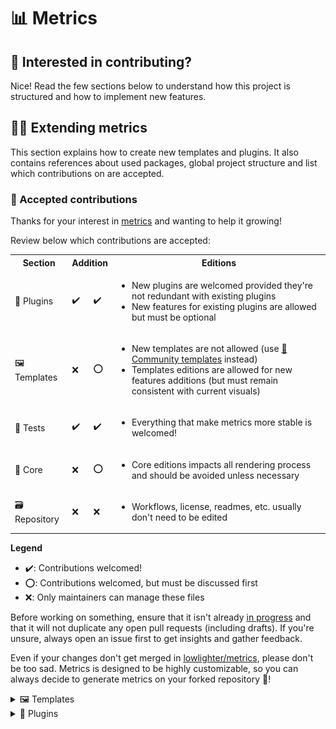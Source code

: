 # 📊 Metrics

## 💪 Interested in contributing?

Nice! Read the few sections below to understand how this project is structured and how to implement new features.

## 👨‍💻 Extending metrics

This section explains how to create new templates and plugins. It also contains references about used packages, global project structure and list which contributions on are accepted.

### 🤝 Accepted contributions

Thanks for your interest in [metrics](https://github.com/lowlighter/metrics) and wanting to help it growing!

Review below which contributions are accepted:
<table>
  <tr>
    <th>Section</th>
    <th colspan="2">Addition</th>
    <th colspan="2">Editions</th>
  </tr>
  <tr>
    <td>🧩 Plugins</td>
    <td>✔️</td>
    <td>✔️</td>
    <td>
      <ul>
        <li>New plugins are welcomed provided they're not redundant with existing plugins</li>
        <li>New features for existing plugins are allowed but must be optional</li>
      </ul>
    </td>
  </tr>
  <tr>
    <td>🖼️ Templates</td>
    <td>❌</td>
    <td>⭕</td>
    <td>
      <ul>
        <li>New templates are not allowed (use <a href="https://github.com/lowlighter/metrics/blob/master/source/templates/community/README.md">📕 Community templates</a> instead)</li>
        <li>Templates editions are allowed for new features additions (but must remain consistent with current visuals)</li>
      </ul>
    </td>
  </tr>
  <tr>
    <td>🧪 Tests</td>
    <td>✔️</td>
    <td>✔️</td>
    <td>
      <ul>
        <li>Everything that make metrics more stable is welcomed!</li>
      </ul>
    </td>
  </tr>
  <tr>
    <td>🧱 Core</td>
    <td>❌</td>
    <td>⭕</td>
    <td>
      <ul>
        <li>Core editions impacts all rendering process and should be avoided unless necessary</li>
      </ul>
    </td>
  </tr>
  <tr>
    <td>🗃️ Repository</td>
    <td>❌</td>
    <td>❌</td>
    <td>
      <ul>
        <li>Workflows, license, readmes, etc. usually don't need to be edited</li>
      </ul>
    </td>
  </tr>
</table>

**Legend**
* ✔️: Contributions welcomed!
* ⭕: Contributions welcomed, but must be discussed first
* ❌: Only maintainers can manage these files

Before working on something, ensure that it isn't already [in progress](https://github.com/lowlighter/metrics/projects/1#column-12158618) and that it will not duplicate any open pull requests (including drafts).
If you're unsure, always open an issue first to get insights and gather feedback.

Even if your changes don't get merged in [lowlighter/metrics](https://github.com/lowlighter/metrics), please don't be too sad.
Metrics is designed to be highly customizable, so you can always decide to generate metrics on your forked repository 🙂!

</details>

<details>
<summary>🖼️ Templates</summary>

Templates require you to be comfortable with HTML, CSS and JavaScript ([EJS](https://github.com/mde/ejs) flavored).

Metrics does not really accept contributions on [default templates](https://github.com/lowlighter/metrics/tree/master/source/templates) in order to avoid bloating main repository with a lot of templates and to keep visual consistency across all version, but fear not! Users will still be able to use your custom templates thanks to [community templates](source/templates/community)!

If you make something awesome, don't hesitate to share it!

<details>
<summary>💬 Creating a new template from scratch</summary>

Find a cool name for your template and run:
```shell
npm run quickstart -- template <template_name>
```

It will create a new folder in [`source/templates`](https://github.com/lowlighter/metrics/tree/master/source/templates) with the following files:
- A `README.md` to describe your template and document it
- An `image.svg` with base structure for rendering
- A `partials/` folder where you'll be able to implement parts of your template
  - A `partials/_.json` with a JSON array listing these parts in the order you want them displayed (unless overridden by user with `config_order` option)

If needed, you can also create the following optional files:
- A `fonts.css` containing base64 encoded custom fonts
- A `styles.css` with custom CSS that'll style your template
- A `template.mjs` with additional data processing and formatting at template-level
  - When your template is used through `setup_community_templates` on official releases, this is disabled by default unless user trusts it by appending `+trust` at the end of source

If inexistent, these will fallback to [`classic`](https://github.com/lowlighter/metrics/tree/master/source/templates/classic) template files.

Templates are auto-loaded based on their folder existence, so there's no need to register them somewhere.

</details>

<details>
<summary>💬 Creating <code>image.svg</code> and partials</summary>

The base structure for rendering looks like below:
```html
<svg xmlns="http://www.w3.org/2000/svg" width="480" height="99999" class="<%= !animated ? 'no-animations' : '' %>">

  <defs><style><%= fonts %></style></defs>
  <style><%= style %></style>

  <foreignObject x="0" y="0" width="100%" height="100%">
    <div xmlns="http://www.w3.org/1999/xhtml" xmlns:xlink="http://www.w3.org/1999/xlink">
      <% for (const partial of [...partials]) { %>
        <%- await include(`partials/${partial}.ejs`) %>
      <% } %>

      <div id="metrics-end"></div>
    </div>
  </foreignObject>

</svg>
```

- `fonts` and `style` variables will both be populated with the same content as your `fonts.css` and `styles.css` files
  - (or thos of `classic` template files if inexistent)
- `partials` variable will be populated with `partials/_.json` content
  - Main loop will iterate over this array to include all defined partials
- `#metrics-end` is a special HTML tag which must remain at the bottom of SVG template
  - This is used to compute dynamically height through a [puppeteer](https://github.com/puppeteer/puppeteer) headless instance
  - SVG height must also be set to a high number so it doesn't get cropped accidentally while [puppeteer](https://github.com/puppeteer/puppeteer) compute [element.getBoundingClientRect()](https://developer.mozilla.org/fr/docs/Web/API/Element/getBoundingClientRect)

As you can see, we exploit the fact that SVG images are able to render HTML and CSS content so designing partials is the same as creating static web pages.

[EJS](https://github.com/mde/ejs) framework is also used to programmatically create content through the help of templating tags (`<% %>`).

</details>

<details>
<summary>💬 Adding custom fonts</summary>

    ⚠️ This significantly increases rendered metrics filesize and thus not recommended

When using this feature, you should aim to restrict used charset to avoid including useless data.

Here's a quick step-by-step tutorial to create base64 encoded fonts:
- 1. Find a font on [fonts.google.com](https://fonts.google.com)
    - Select regular, bold, italic and bold+italic fonts
    - Open `embed` tab and extract `href`
- 2. Open extracted `href` in a browser and append `&text=` parameter with list of used characters
    - e.g. `&text=0123456789ABCDEFGHIJKLMNOPQRSTUVWXYZabcdefghijklmnopqrstuvwxyz`
- 3. Download each font file from urls present in generated stylesheet
- 4. Convert them into base64 with `woff` format on [transfonter.org](https://transfonter.org)
- 5. Download archive and extract it
- 6. Copy content of generated stylesheet to `fonts.css`
- 7. Update your template `style.css` to use the new font

</details>

</details>


<details>
<summary>🧩 Plugins</summary>

Plugins lets add new features with additional content to rendered metrics and are coded with [JavaScript modules](https://developer.mozilla.org/en-US/docs/Web/JavaScript/Guide/Modules).

New plugins are welcomed, but maintainers have no obligation to maintain them.
It means you (as author) may be notified about open issues regarding related plugin.

<details>
<summary>💬 Creating a new plugin from scratch</summary>

Find a cool name for your plugin and run:
```shell
npm run quickstart -- plugin <plugin_name>
```

It will create a new folder in [`source/plugins`](https://github.com/lowlighter/metrics/tree/master/source/plugins) with the following files:
- A `README.md` to describe your plugin and document it
- An `index.mjs` with minimal plugin code
- A `metadata.yml` which list plugin attributes and inputs
- A `tests.yml` for unit tests

Here are some guidelines to follow about plugins:
- They should never be dependent on output produced by other plugins (though allowed to re-use core and base data)
  - It allows parallelization of plugins execution
  - It avoids creating inter-dependencies which makes it confusing for both developers and users
- Use of new external dependencies should be avoided
  - Adding new libraries to use only ~5% of its possibilities is just a waste
    - For APIs, most of the time a few HTTP calls instead of installing a full SDK wrapper is more than sufficient
    - `imports` probably already contains a library or a function that can help you achieving what you want
    - It also add more unstability as it external changes are
- Use of raw commands should be avoided when (spawning sub-process)
  - It allows metrics to be platform agnostic (i.e. working on most OS)
  - If mandatory:
    - Use [`which`](https://linux.die.net/man/1/which) detect whether command is available
    - For Windows, wrap command with [WSL](https://docs.microsoft.com/windows/wsl/about)
- Errors should be handled gracefully with error messages
- Plugins arguments should **NEVER** be directly edited from inside a plugin
  - These are used by all plugins, including core and base so it would create unattended side effects
- They should let end user with some customization options (limit entries, detailed output, etc.)

You'll also need to an unused [emoji](https://emojipedia.org) to use as your plugin icon.

Plugins are auto-loaded based on their folder existence, so there's no need to register them somewhere.

</details>

<details>
<summary>💬 Implementing <code>index.mjs</code> and gathering new data from external APIs</summary>

Default exported function in `index.mjs` will receive the following inputs:
- `login`, set to GitHub login
- `q`, with query parameters (formatted with dots (`.`) instead of underscores (`_`) and without `plugin_` prefix)
- `imports`, with libraries and utilitaries
  - `imports.url` for [NodeJS `url` library](https://nodejs.org/api/url.html)
  - `imports.os` for [NodeJS `os` library](https://nodejs.org/api/os.html)
  - `imports.fs` for [NodeJS `fs` library](https://nodejs.org/api/fs.html)
  - `imports.paths` for [NodeJS `paths` library](https://nodejs.org/api/paths.html)
  - `imports.util` for [NodeJS `util` library](https://nodejs.org/api/util.html)
  - `imports.axios` for [axios/axios](https://github.com/axios/axios)
  - `imports.puppeteer` for [puppeteer/puppeteer](https://github.com/puppeteer/puppeteer)
  - `imports.run` is an helper to run raw command
  - `imports.shuffle` is an helper to shuffle array
  - `imports.imgb64` is an helper to download and resize an image into base64
  - `imports.__module` is an helper to find `__dirname` from a module `import.meta.url`
  - And more...
- `data` and `computed`, with all data gathered from core and base
- `graphql` and `rest`, with authenticated [octokit clients](https://github.com/octokit) (for GitHub APIs)
- `queries`, with autoloaded GraphQL queries and replacers
- `account`, set to account type ("user" or "organization")

Second input contains configuration settings from [settings.json](https://github.com/lowlighter/metrics/blob/master/settings.example.json) (which is mostly used by web instances) and all also user inputs of type `token`.

As said previously, plugins arguments should **NEVER** be directly edited from it, since these are used by all plugins, including core and base so it would create unattended side effects.

As for data gathering:
  - Related to GitHub, use `graphql` (for [GraphQL API](https://docs.github.com/en/graphql)) or `rest` [REST API](https://docs.github.com/en/rest)
  - From Third-Party services, use [`imports.axios`](https://github.com/axios/axios) to make APIs calls
  - In last resort, use `imports.puppeteer`

For GraphQL queries, use `queries` which will auto-load all queries from `queries` directory and will lets you create custom queries on the fly.

For example:
```js
//Calling this
  await graphql(queries.myquery({login:"github-user", account:"user"}))

//With this in source/queries/myquery.graphql
  query MyQuery {
    $account(login: "$login") {
      name
    }
  }

//Will have the same result as calling this
  await graphql(`
    query MyQuery {
      user(login: "github-user") {
        name
      }
    }
  `)
```

</details>


<details>
<summary>💬 Filling <code>metadata.yml</code></summary>

`metadata.yml` is a mandatory file which describes what inputs are allowed, which entities are supported, etc.

Here's an example:
```yaml
name: "🧩 Plugin name (with emoji icon)"
cost: Estimates how many GitHub requests is used during plugin execution ("N/A" for Third-Party services)
categorie: github # Plugin categorie ("github", "social", "health" or "other")
supports:
  - user          # Support users account
  - organization  # Support organizations account
  - repository    # Support repositories metrics
inputs:

  # A comment detailing input purposes
  # An input must have at least a "description" and a "default" (used to generated GitHub Action `action.yml`)
  plugin_input:
    description: Short description (few words)
    type: boolean
    default: no
```

Because of GitHub Actions limitations, only strings and numbers are actually supported by `action.yml` inputs.
Metrics apply additional post-processing to handle inputs.

Supported input types are `boolean`, `string`, `number`, `array` and `json`.

- Allowed values for `string` and `array` may be restricted using `values` attribute
  - Special default values `.user.login`, `.user.twitter` and `.user.website` will respectively be replaced by user's login, Twitter username and website (not available when `token` is set to `NOT_NEEDED` by user  )
- Lower and upper limits for `number` may be set using `min` and `max` attribute
- Array `format` attribute define how string should be splitted (`comma-separated` or `space-separated`)

You can additionally specify an `example` which will also be used in web instance input placeholder.

Inputs will be available through `imports.metadata.plugins.name.inputs` with correct typing and default values (`plugin_` prefix will be dropped, and all underscored (`_`) will be changed to dots (`.`) instead):
```javascript
//Load inputs
  let {limit, "limit.field":limit_field} = imports.metadata.plugins.name.inputs({data, account, q})
```

Additionally, if `account` isn't supported, this method will automatically prevent your plugin from running by throwing an error.

</details>

<details>
<summary>💬 Creating a new partial</summary>

In templates you want to support, create a new `.ejs` file in `partials` folder and paste the following for a quick start:
```html
<% if (plugins./* your plugin name */) { %>
  <section>
    <div class="row">
      <% if (plugins./* your plugin name */.error) { %>
        <section>
          <div class="field error">
            <svg xmlns="http://www.w3.org/2000/svg" viewBox="0 0 16 16" width="16" height="16"><path fill-rule="evenodd" d="M2.343 13.657A8 8 0 1113.657 2.343 8 8 0 012.343 13.657zM6.03 4.97a.75.75 0 00-1.06 1.06L6.94 8 4.97 9.97a.75.75 0 101.06 1.06L8 9.06l1.97 1.97a.75.75 0 101.06-1.06L9.06 8l1.97-1.97a.75.75 0 10-1.06-1.06L8 6.94 6.03 4.97z"></path></svg>
            <%= plugins./* your plugin name */.error.message %>
          </div>
        </section>
      <% } else { %>
          <section>
            <%# Do stuff in there -%>
          </section>
      <% } %>
    </div>
  </section>
<% } %>
```

- First conditional statement ensures that partial is displayed only when plugin is enabled
- Nested conditional statement check plugin output
  - If it failed, an error message instead will be displayed instead
  - If it succeeded, second section in render.

Additional CSS rules may be added to `style.css` of edited template, but ensure it does not break other plugins rendering.

</details>


<details>
<summary>💬 Fast prototyping and testing</summary>

The easiest way to test and prototype your plugin is to setup a web instance. See [documentation](https://github.com/lowlighter/metrics#%EF%B8%8F-deploying-your-own-web-instance-15-min-setup-depending-on-your-sysadmin-knowledge) for more informations about that.

Open a browser and try to generate metrics with new your plugin enabled to see if it works as expected:
```
http://localhost:3000/your-github-login?base=0&your-plugin-name=1
```

Once ready, define test cases in your plugin directory `tests.yml`.

These tests will be run with:
  - Metrics action
  - Metrics web instance
  - Metrics web instance placeholder (rendered by browser)

Most APIs (including GitHub) usually have a rate-limit to ensure quality of service.
This is why APIs output must be mocked and added in [`source/app/mocks/api/`](/source/app/mocks/api) in order for tests to be able to be performed anytime.

Files from these directories are auto-loaded, so you just need to create new functions (see other mocked data for examples).

Finally, edit [source/app/web/statics/app.placeholder.js](https://github.com/lowlighter/metrics/blob/master/source/app/web/statics/app.placeholder.js) to add mocked result (but this time from metrics server) so users will be able to render placeholder preview in web instance.

</details>

<details>
<summary>💬 Submitting a pull request</summary>

Ensure that:
- `metadata.yml` is correctly filled
- `tests.yml` has defined test cases
- `mocks/api` has mocked data for external APIs
- `app.placeholder.js` has been updated with mocked plugin output
- `README.md` of plugin explain how plugin works
  - `<table>` tag **MUST** remain present (along with `<img width="900" height="1" alt="">`) as these are extracted for global `README.md`
- `npm run linter` outputs no errors
- `npm test` is successful

Use `config.output` option to render a PNG version of your plugin:
```
http://localhost:3000/your-github-login?base=0&your-plugin-name=1&config.output=png
```

And finally open a new [pull request](https://github.com/lowlighter/metrics/pulls) and ensure that all builds succeed.

Global `README.md`, `plugins/README.md`, `templates/README.md`, `action.yml` and `settings.example.json` are automatically rebuild by GitHub action, do not edit them manually.

```markdown
### 🧩 Your plugin name

<table>
  <td align="center">
    <img src="">
    <img width="900" height="1" alt="">
  </td>
</table>

#### ℹ️ Examples workflows

[➡️ Available options for this plugin](metadata.yml)

'''yaml
- uses: lowlighter/metrics@latest
  with:
    # ... other options
    plugin_custom: yes
'''

```

Note that you **must** keep .

</details>


<details>
<summary>🗂️ Project structure</summary>

This section explain how metrics is structured.

* `source/app/metrics/` contains core metrics files
* `source/app/action/` contains GitHub action files
  * `index.mjs` contains GitHub action entry point
  * `action.yml` contains GitHub action descriptor
* `source/app/web/` contains web instance files
  * `index.mjs` contains web instance entry point
  * `instance.mjs` contains web instance source code
  * `settings.example.json` contains web instance settings example
  * `statics/` contains web instance static files
    * `app.js` contains web instance client source code
    * `app.placeholder.js` contains web instance placeholder mocked data
* `source/app/mocks/` contains mocked data files
  * `api/` contains mocked api data
    * `axios/` contains external REST APIs mocked data
    * `github/` contains mocked GitHub api data
  * `index.mjs` contains mockers
* `source/plugins/` contains source code of plugins
  * `README.md` contains plugin documentation
  * `metadata.yml` contains plugin metadata
  * `index.mjs` contains plugin source code
  * `queries/` contains plugin GraphQL queries
* `source/templates/` contains templates files
  * `README.md` contains template documentation
  * `image.svg` contains template image used to render metrics
  * `style.css` contains style used to render metrics
  * `fonts.css` contains additional fonts used to render metrics
  * `template.mjs` contains template source code
* `tests/` contains tests
  * `metrics.test.js` contains metrics testers
* `Dockerfile` contains docker instructions used to build metrics image
* `package.json` contains dependencies and command line aliases

</details>

<details>
<summary>📦 Packages</summary>

Below is a list of used packages.

* [express/express.js](https://github.com/expressjs/express) and [expressjs/compression](https://github.com/expressjs/compression)
  * To serve, compute and render a GitHub user's metrics
* [nfriedly/express-rate-limit](https://github.com/nfriedly/express-rate-limit)
  * To apply rate limiting on server and avoid spams and hitting GitHub API's own rate limit
* [octokit/graphql.js](https://github.com/octokit/graphql.js/) and [octokit/rest.js](https://github.com/octokit/rest.js)
  * To perform request to GitHub GraphQL API and GitHub REST API
* [mde/ejs](https://github.com/mde/ejs)
  * To render SVG images
* [ptarjan/node-cache](https://github.com/ptarjan/node-cache)
  * To cache generated content
* [oliver-moran/jimp](https://github.com/oliver-moran/jimp)
  * To transform and generate base64 images
* [svg/svgo](https://github.com/svg/svgo)
  * To optimize generated SVG
* [axios/axios](https://github.com/axios/axios)
  * To make HTTP/S requests
* [actions/toolkit](https://github.com/actions/toolkit/tree/master)
  * To build the GitHub Action
* [vuejs/vue](https://github.com/vuejs/vue) and [egoist/vue-prism-component](https://github.com/egoist/vue-prism-component) + [prismjs/prism](https://github.com/prismjs/prism)
  * To display server application
* [puppeteer/puppeteer](https://github.com/puppeteer/puppeteer)
  * To scrape the web
* [libxmljs/libxmljs](https://github.com/libxmljs/libxmljs)
  * To test and verify SVG validity
* [facebook/jest](https://github.com/facebook/jest) and [nodeca/js-yaml](https://github.com/nodeca/js-yaml)
  * For unit testing
* [marak/faker.js](https://github.com/marak/Faker.js)
  * For mocking data
* [steveukx/git-js](https://github.com/steveukx/git-js)
  * For simple git operations
* [twitter/twemoji-parser](https://github.com/twitter/twemoji-parser)
  * To parse emojis and replace them by [twemojis](https://github.com/twitter/twemoji)
* [jshemas/openGraphScraper](https://github.com/jshemas/openGraphScraper)
  * To retrieve open graphs metadata

</details>

## 🎬 Behind the scenes

This section explore some topics which explain globally how metrics was designed and how it works.

<details>
<summary>💬 Creating SVGs images on-the-fly</summary>

Metrics actually exploit the possibility of integrating HTML and CSS into SVGs, so basically creating these images is as simple as designing static web pages. It can even handle animations and transparency.

![Metrics are html](.github/readme/imgs/about_metrics_are_html.png)

SVGs are templated through [EJS framework](https://github.com/mde/ejs) to make the whole rendering process easier thanks to variables, conditional and loop statements. Only drawback is that it tends to make syntax coloration a bit confused because templates are often misinterpreted as HTML tags markers (`<%= "EJS templating syntax" %>`).

Images (and custom fonts) are encoded into base64 to prevent cross-origin requests, while also removing any external dependencies, although it tends to increase files sizes.

Since SVG renders differently depending on OS and browsers (system fonts, CSS support, ...), it's pretty hard to compute dynamically height. Previously, it was computed with ugly formulas, but as it wasn't scaling really well (especially since the introduction of variable content length plugins). It was often resulting in large empty blank spaces or really badly cropped image.

To solve this, metrics now spawns a [puppeteer](https://github.com/puppeteer/puppeteer) instance and directly render SVG in a browser environment (with all animations disabled). An hidden "marker" element is placed at the end of the image, and is used to resize image through its Y-offset.

![Metrics marker](.github/readme/imgs/about_metrics_marker.png)

Additional bonus of using pupeeter is that it can take screenshots, making it easy to convert SVGs to PNG output.

Finally, SVGs image can be optimized through [svgo](https://github.com/svg/svgo), which helps to remove unused attributes and blank space, while also reducing a bit the file size.

</details>

<details>
<summary>💬 Gathering external data from GitHub APIs and Third-Party services</summary>

Metrics mostly use GitHub APIs since it is its primary target. Most of the time, data are retrieved through GraphQL to save APIs requests, but it sometimes fallback on REST for other features. Octokit SDKs are used to make it easier.

As for other external services (Twitter, Spotify, PageSpeed, ...), metrics use their respective APIs, usually making https requests through [axios](https://github.com/axios/axios) and by following their documentation. It would be overkill to install entire SDKs for these since plugins rarely uses more than 2/3 calls.

In last resort, pupeeter is seldom used to scrap websites, though its use tends to make things slow and unstable (as it'll break upon HTML structural changes).

</details>

<details>
<summary>💬 Web instance and GitHub action similarities</summary>

Historically, metrics used to be only a web service without any customization possible. The single input was a GitHub username, and was composed of what is now `base` content (along with `languages` and `followup` plugin, which is why they can be computed without any additional queries). That's why `base` content is handled a bit differently from plugins.

As it gathered more and more plugins over time, generating a single user's metrics was becoming costly both in terms of resources but also in APIs requests. It was thus decided to switch to GitHub Action. At first, it was just a way to explore possibilities of this GitHub feature, but now it's basically the full-experience of metrics (unless you use your own  self-hosted instance).

Both web instance and Action actually use the same entrypoint so they basically have the same features.
Action just format inputs into a query-like object (similarly to when url params are parsed by web instance), from which metrics compute the rendered image. It also makes testing easier, as test cases can be reused since only inputs differs.

</details>

<details>
<summary>💬 Testing and mocking</summary>

Testing is done through [jest](https://github.com/facebook/jest) framework.

While the best would be to work with real data during testing, to avoid consuming too much APIs requests for testing (and to be more planet friendly), they're [mocked](https://github.com/lowlighter/metrics/blob/master/source/app/mocks.mjs) using [JavaScript Proxies](https://developer.mozilla.org/en-US/docs/Web/JavaScript/Reference/Global_Objects/Proxy) and [Faker.js](https://github.com/marak/Faker.js/). Basically function calls are "trapped" and send randomly generated data from Faker.js if we're in a development environment.

</details>

___

Written by [lowlighter](https://github.com/lowlighter)

